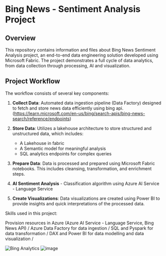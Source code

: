 # Bing News - Sentiment Analysis Project

## Overview
This repository contains information and files about Bing News Sentiment Analysis project, an end-to-end data engineering solution developed using Microsoft Fabric. The project demonstrates a full cycle of data analytics, from data collection through processing, AI and visualization.

## Project Workflow
The workflow consists of several key components:

1. **Collect Data**: Automated data ingestion pipeline (Data Factory) designed to fetch and store news data efficiently using bing api. (https://learn.microsoft.com/en-us/bing/search-apis/bing-news-search/reference/endpoints)
                  
2. **Store Data**: Utilizes a lakehouse architecture to store structured and unstructured data, which includes:
   - A Lakehouse in fabric
   - A Semantic model for meaningful analysis
   - SQL analytics endpoints for complex queries
3. **Prepare Data**: Data is processed and prepared using Microsoft Fabric notebooks. This includes cleansing, transformation, and enrichment steps.
4. **AI Sentiment Analysis** - Classification algorithm using Azure AI Service - Language Service
5. **Create Visualizations**: Data visualizations are created using Power BI to provide insights and quick interpretations of the processed data.


Skills used in this project: 

Provision resources in Azure (Azure AI Service - Language Service, Bing News API) /
Azure Data Factory for data ingestion /
SQL and Pyspark for data transformation /
DAX and Power BI for data modelling and data visualization /

![Bing Analytics](https://github.com/brunoarg94/BingAnalyticsBarg/assets/81569673/1322bb19-2d96-4bd2-b951-e2b353c39516)
![image](https://github.com/brunoarg94/BingAnalyticsBarg/assets/81569673/4263c7b2-1d43-49b9-9218-f8c42df24e4d)
